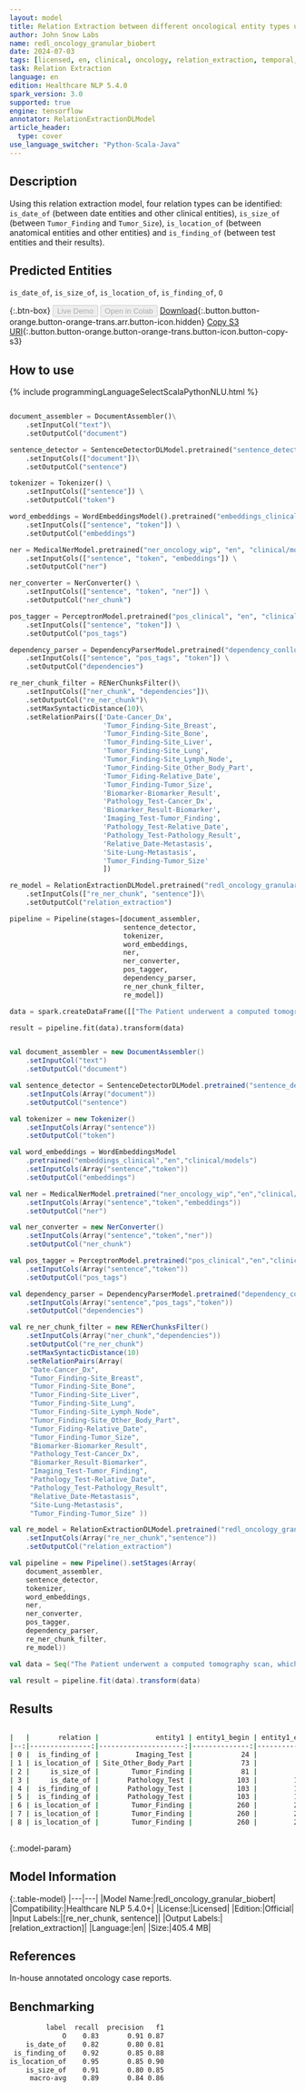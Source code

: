 ```yaml
---
layout: model
title: Relation Extraction between different oncological entity types using granular classes (ReDL)
author: John Snow Labs
name: redl_oncology_granular_biobert
date: 2024-07-03
tags: [licensed, en, clinical, oncology, relation_extraction, temporal, test, biomarker, anatomy, tensorflow]
task: Relation Extraction
language: en
edition: Healthcare NLP 5.4.0
spark_version: 3.0
supported: true
engine: tensorflow
annotator: RelationExtractionDLModel
article_header:
  type: cover
use_language_switcher: "Python-Scala-Java"
---
```


## Description

Using this relation extraction model, four relation types can be identified: `is_date_of` (between date entities and other clinical entities), `is_size_of` (between `Tumor_Finding` and `Tumor_Size`), `is_location_of` (between anatomical entities and other entities) and `is_finding_of` (between test entities and their results).

## Predicted Entities

`is_date_of`, `is_size_of`, `is_location_of`, `is_finding_of`, `O`

{:.btn-box}
<button class="button button-orange" disabled>Live Demo</button>
<button class="button button-orange" disabled>Open in Colab</button>
[Download](https://s3.amazonaws.com/auxdata.johnsnowlabs.com/clinical/models/redl_oncology_granular_biobert_en_5.4.0_3.0_1720038256440.zip){:.button.button-orange.button-orange-trans.arr.button-icon.hidden}
[Copy S3 URI](s3://auxdata.johnsnowlabs.com/clinical/models/redl_oncology_granular_biobert_en_5.4.0_3.0_1720038256440.zip){:.button.button-orange.button-orange-trans.button-icon.button-copy-s3}

## How to use



<div class="tabs-box" markdown="1">
{% include programmingLanguageSelectScalaPythonNLU.html %}
	
```python

document_assembler = DocumentAssembler()\
    .setInputCol("text")\
    .setOutputCol("document")

sentence_detector = SentenceDetectorDLModel.pretrained("sentence_detector_dl_healthcare","en","clinical/models")\
    .setInputCols(["document"])\
    .setOutputCol("sentence")

tokenizer = Tokenizer() \
    .setInputCols(["sentence"]) \
    .setOutputCol("token")

word_embeddings = WordEmbeddingsModel().pretrained("embeddings_clinical", "en", "clinical/models")\
    .setInputCols(["sentence", "token"]) \
    .setOutputCol("embeddings")

ner = MedicalNerModel.pretrained("ner_oncology_wip", "en", "clinical/models") \
    .setInputCols(["sentence", "token", "embeddings"]) \
    .setOutputCol("ner")

ner_converter = NerConverter() \
    .setInputCols(["sentence", "token", "ner"]) \
    .setOutputCol("ner_chunk")

pos_tagger = PerceptronModel.pretrained("pos_clinical", "en", "clinical/models") \
    .setInputCols(["sentence", "token"]) \
    .setOutputCol("pos_tags")

dependency_parser = DependencyParserModel.pretrained("dependency_conllu", "en") \
    .setInputCols(["sentence", "pos_tags", "token"]) \
    .setOutputCol("dependencies")

re_ner_chunk_filter = RENerChunksFilter()\
    .setInputCols(["ner_chunk", "dependencies"])\
    .setOutputCol("re_ner_chunk")\
    .setMaxSyntacticDistance(10)\
    .setRelationPairs(['Date-Cancer_Dx',
                       'Tumor_Finding-Site_Breast',
                       'Tumor_Finding-Site_Bone',
                       'Tumor_Finding-Site_Liver',
                       'Tumor_Finding-Site_Lung',
                       'Tumor_Finding-Site_Lymph_Node',
                       'Tumor_Finding-Site_Other_Body_Part',
                       'Tumor_Fiding-Relative_Date',
                       'Tumor_Finding-Tumor_Size',
                       'Biomarker-Biomarker_Result',
                       'Pathology_Test-Cancer_Dx',
                       'Biomarker_Result-Biomarker',
                       'Imaging_Test-Tumor_Finding',
                       'Pathology_Test-Relative_Date',
                       'Pathology_Test-Pathology_Result',
                       'Relative_Date-Metastasis',
                       'Site-Lung-Metastasis',
                       'Tumor_Finding-Tumor_Size'
                       ])

re_model = RelationExtractionDLModel.pretrained("redl_oncology_granular_biobert_wip", "en", "clinical/models")\
    .setInputCols(["re_ner_chunk", "sentence"])\
    .setOutputCol("relation_extraction")

pipeline = Pipeline(stages=[document_assembler,
                            sentence_detector,
                            tokenizer,
                            word_embeddings,
                            ner,
                            ner_converter,
                            pos_tagger,
                            dependency_parser,
                            re_ner_chunk_filter,
                            re_model])

data = spark.createDataFrame([["The Patient underwent a computed tomography scan, which showed a complex ovarian mass, 2 cm insize . A Pap smear performed one month later was positive for atypical glandular cells suspicious for adenocarcinoma. The pathologic specimen showed extension of the tumor throughout the fallopian tubes, appendix, omentum, and 5 out of 5 enlarged lymph nodes."]]).toDF("text")

result = pipeline.fit(data).transform(data)
```
```scala

val document_assembler = new DocumentAssembler()
	.setInputCol("text")
	.setOutputCol("document")

val sentence_detector = SentenceDetectorDLModel.pretrained("sentence_detector_dl_healthcare","en","clinical/models")
	.setInputCols(Array("document"))
	.setOutputCol("sentence")

val tokenizer = new Tokenizer()
	.setInputCols(Array("sentence"))
	.setOutputCol("token")

val word_embeddings = WordEmbeddingsModel
	.pretrained("embeddings_clinical","en","clinical/models")
	.setInputCols(Array("sentence","token"))
	.setOutputCol("embeddings")

val ner = MedicalNerModel.pretrained("ner_oncology_wip","en","clinical/models")
	.setInputCols(Array("sentence","token","embeddings"))
	.setOutputCol("ner")

val ner_converter = new NerConverter()
	.setInputCols(Array("sentence","token","ner"))
	.setOutputCol("ner_chunk")

val pos_tagger = PerceptronModel.pretrained("pos_clinical","en","clinical/models")
	.setInputCols(Array("sentence","token"))
	.setOutputCol("pos_tags")

val dependency_parser = DependencyParserModel.pretrained("dependency_conllu","en")
	.setInputCols(Array("sentence","pos_tags","token"))
	.setOutputCol("dependencies")

val re_ner_chunk_filter = new RENerChunksFilter()
	.setInputCols(Array("ner_chunk","dependencies"))
	.setOutputCol("re_ner_chunk")
	.setMaxSyntacticDistance(10)
	.setRelationPairs(Array(
     "Date-Cancer_Dx",
     "Tumor_Finding-Site_Breast",
     "Tumor_Finding-Site_Bone",
     "Tumor_Finding-Site_Liver",
     "Tumor_Finding-Site_Lung",
     "Tumor_Finding-Site_Lymph_Node",
     "Tumor_Finding-Site_Other_Body_Part",
     "Tumor_Fiding-Relative_Date",
     "Tumor_Finding-Tumor_Size",
     "Biomarker-Biomarker_Result",
     "Pathology_Test-Cancer_Dx",
     "Biomarker_Result-Biomarker",
     "Imaging_Test-Tumor_Finding",
     "Pathology_Test-Relative_Date",
     "Pathology_Test-Pathology_Result",
     "Relative_Date-Metastasis",
     "Site-Lung-Metastasis",
     "Tumor_Finding-Tumor_Size" ))

val re_model = RelationExtractionDLModel.pretrained("redl_oncology_granular_biobert_wip","en","clinical/models")
	.setInputCols(Array("re_ner_chunk","sentence"))
	.setOutputCol("relation_extraction")

val pipeline = new Pipeline().setStages(Array(
    document_assembler,
    sentence_detector,
    tokenizer,
    word_embeddings,
    ner,
    ner_converter,
    pos_tagger,
    dependency_parser,
    re_ner_chunk_filter,
    re_model))

val data = Seq("The Patient underwent a computed tomography scan, which showed a complex ovarian mass, 2 cm insize . A Pap smear performed one month later was positive for atypical glandular cells suspicious for adenocarcinoma. The pathologic specimen showed extension of the tumor throughout the fallopian tubes, appendix, omentum, and 5 out of 5 enlarged lymph nodes.").toDF("text")

val result = pipeline.fit(data).transform(data)

```
</div>

## Results

```bash

|   |       relation |              entity1 | entity1_begin | entity1_end |                   chunk1 |              entity2 | entity2_begin | entity2_end |                   chunk2 | confidence |
|--:|---------------:|---------------------:|--------------:|------------:|-------------------------:|---------------------:|--------------:|------------:|-------------------------:|-----------:|
| 0 |  is_finding_of |         Imaging_Test |            24 |          47 | computed tomography scan |        Tumor_Finding |            81 |          84 |                     mass |   0.672964 |
| 1 | is_location_of | Site_Other_Body_Part |            73 |          79 |                  ovarian |        Tumor_Finding |            81 |          84 |                     mass |   0.976508 |
| 2 |     is_size_of |        Tumor_Finding |            81 |          84 |                     mass |           Tumor_Size |            87 |          90 |                     2 cm |   0.952546 |
| 3 |     is_date_of |       Pathology_Test |           103 |         111 |                Pap smear |        Relative_Date |           123 |         137 |          one month later |   0.927102 |
| 4 |  is_finding_of |       Pathology_Test |           103 |         111 |                Pap smear |     Pathology_Result |           156 |         179 | atypical glandular cells |   0.860861 |
| 5 |  is_finding_of |       Pathology_Test |           103 |         111 |                Pap smear |            Cancer_Dx |           196 |         209 |           adenocarcinoma |   0.545740 |
| 6 | is_location_of |        Tumor_Finding |           260 |         264 |                    tumor | Site_Other_Body_Part |           281 |         295 |          fallopian tubes |   0.875905 |
| 7 | is_location_of |        Tumor_Finding |           260 |         264 |                    tumor | Site_Other_Body_Part |           298 |         305 |                 appendix |   0.774170 |
| 8 | is_location_of |        Tumor_Finding |           260 |         264 |                    tumor | Site_Other_Body_Part |           308 |         314 |                  omentum |   0.906041 |
 
```

{:.model-param}
## Model Information

{:.table-model}
|---|---|
|Model Name:|redl_oncology_granular_biobert|
|Compatibility:|Healthcare NLP 5.4.0+|
|License:|Licensed|
|Edition:|Official|
|Input Labels:|[re_ner_chunk, sentence]|
|Output Labels:|[relation_extraction]|
|Language:|en|
|Size:|405.4 MB|

## References

In-house annotated oncology case reports.

## Benchmarking

```bash
         label  recall  precision   f1  
             O    0.83       0.91 0.87   
    is_date_of    0.82       0.80 0.81    
 is_finding_of    0.92       0.85 0.88   
is_location_of    0.95       0.85 0.90    
    is_size_of    0.91       0.80 0.85    
     macro-avg    0.89       0.84 0.86
```
